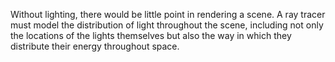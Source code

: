 Without lighting, there would be little point in rendering a scene. A ray tracer must model the distribution of light throughout the scene, including not only the locations of the lights themselves but also the way in which they distribute their energy throughout space.